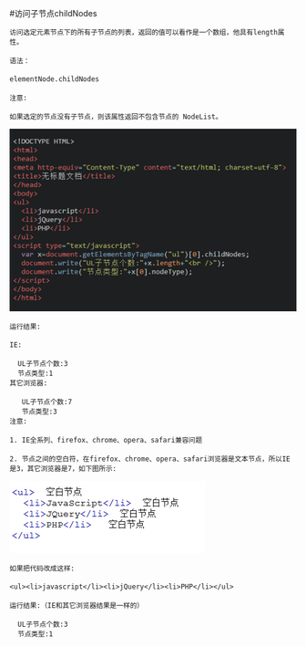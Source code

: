 #访问子节点childNodes



    访问选定元素节点下的所有子节点的列表，返回的值可以看作是一个数组，他具有length属性。

    语法：

    elementNode.childNodes

    注意:
    
    如果选定的节点没有子节点，则该属性返回不包含节点的 NodeList。
    
   ![](/assets/538405fa00010e6c05630357.jpg)


    运行结果:

    IE:

      UL子节点个数:3
      节点类型:1
    其它浏览器:

       UL子节点个数:7
       节点类型:3
    注意:

    1. IE全系列、firefox、chrome、opera、safari兼容问题

    2. 节点之间的空白符，在firefox、chrome、opera、safari浏览器是文本节点，所以IE是3，其它浏览器是7，如下图所示:

   ![](/assets/538d2b8a000163e303430127.jpg)

    如果把代码改成这样:

    <ul><li>javascript</li><li>jQuery</li><li>PHP</li></ul>

    运行结果:（IE和其它浏览器结果是一样的）

      UL子节点个数:3
      节点类型:1

